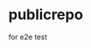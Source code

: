 # publicrepo
for e2e test


















































































































































































































































































































































































































































































































































































































































































































































































































































































































































































































































































































































































































































































































































































































































































































































































































































































































































































































































































































































































































































































































































































































































































































































































































































































































































































































































































































































































